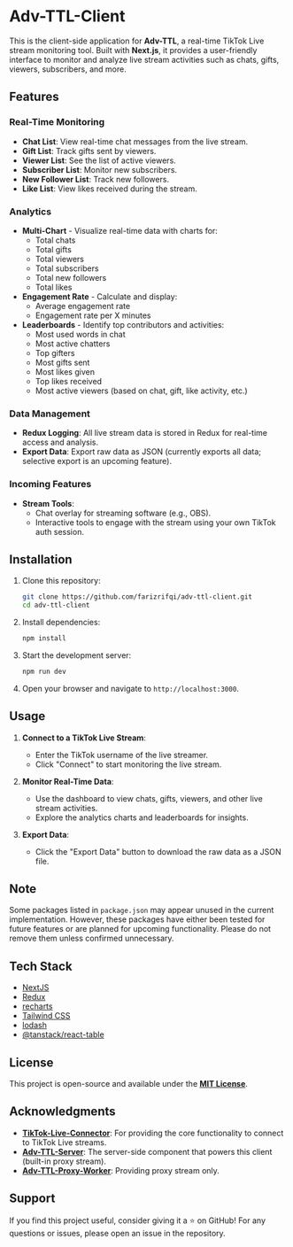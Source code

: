 # Adv-TTL-Client

This is the client-side application for **Adv-TTL**, a real-time TikTok Live
stream monitoring tool. Built with **Next.js**, it provides a user-friendly
interface to monitor and analyze live stream activities such as chats, gifts,
viewers, subscribers, and more.

## Features

### Real-Time Monitoring

- **Chat List**: View real-time chat messages from the live stream.
- **Gift List**: Track gifts sent by viewers.
- **Viewer List**: See the list of active viewers.
- **Subscriber List**: Monitor new subscribers.
- **New Follower List**: Track new followers.
- **Like List**: View likes received during the stream.

### Analytics

- **Multi-Chart** - Visualize real-time data with charts for:
  - Total chats
  - Total gifts
  - Total viewers
  - Total subscribers
  - Total new followers
  - Total likes
- **Engagement Rate** - Calculate and display:
  - Average engagement rate
  - Engagement rate per X minutes
- **Leaderboards** - Identify top contributors and activities:
  - Most used words in chat
  - Most active chatters
  - Top gifters
  - Most gifts sent
  - Most likes given
  - Top likes received
  - Most active viewers (based on chat, gift, like activity, etc.)

### Data Management

- **Redux Logging**: All live stream data is stored in Redux for real-time
  access and analysis.
- **Export Data**: Export raw data as JSON (currently exports all data;
  selective export is an upcoming feature).

### Incoming Features

- **Stream Tools**:
  - Chat overlay for streaming software (e.g., OBS).
  - Interactive tools to engage with the stream using your own TikTok auth
    session.

## Installation

1. Clone this repository:

   ```bash
   git clone https://github.com/farizrifqi/adv-ttl-client.git
   cd adv-ttl-client
   ```

2. Install dependencies:

   ```bash
   npm install
   ```

3. Start the development server:

   ```bash
   npm run dev
   ```

4. Open your browser and navigate to `http://localhost:3000`.

## Usage

1. **Connect to a TikTok Live Stream**:

   - Enter the TikTok username of the live streamer.
   - Click \"Connect\" to start monitoring the live stream.

2. **Monitor Real-Time Data**:

   - Use the dashboard to view chats, gifts, viewers, and other live stream
     activities.
   - Explore the analytics charts and leaderboards for insights.

3. **Export Data**:
   - Click the \"Export Data\" button to download the raw data as a JSON file.

## Note

Some packages listed in `package.json` may appear unused in the current
implementation. However, these packages have either been tested for future
features or are planned for upcoming functionality. Please do not remove them
unless confirmed unnecessary.

## Tech Stack

- [NextJS](https://github.com/vercel/next.js)
- [Redux](https://github.com/reduxjs/redux)
- [recharts](https://github.com/recharts/recharts)
- [Tailwind CSS](https://tailwindcss.com/)
- [lodash](https://github.com/lodash/lodash)
- [@tanstack/react-table](https://github.com/TanStack/table)

## License

This project is open-source and available under the
**[MIT License](https://opensource.org/licenses/MIT)**.

## Acknowledgments

- **[TikTok-Live-Connector](https://github.com/zerodytrash/TikTok-Live-Connector/)**:
  For providing the core functionality to connect to TikTok Live streams.
- **[Adv-TTL-Server](https://github.com/farizrifqi/adv-ttl-server)**: The
  server-side component that powers this client (built-in proxy stream).
- **[Adv-TTL-Proxy-Worker](https://github.com/farizrifqi/adv-ttl-proxy-worker)**:
  Providing proxy stream only.

## Support

If you find this project useful, consider giving it a ⭐ on GitHub! For any
questions or issues, please open an issue in the repository.
